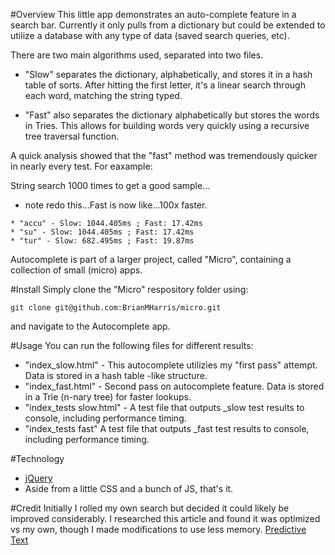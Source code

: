 #Overview
This little app demonstrates an auto-complete feature in a search bar. Currently it only pulls from a dictionary but could be extended to utilize a database with any type of data (saved search queries, etc).

There are two main algorithms used, separated into two files.

* "Slow" separates the dictionary, alphabetically, and stores it in a hash table of sorts. After hitting the first letter, it's a linear search through each word, matching the string typed.

* "Fast" also separates the dictionary alphabetically but stores the words in Tries. This allows for building words very quickly using a recursive tree traversal function.

A quick analysis showed that the "fast" method was tremendously quicker in nearly every test. For eaxample:

String search 1000 times to get a good sample...
* note redo this...Fast is now like...100x faster.

```
* "accu" - Slow: 1044.405ms ; Fast: 17.42ms
* "su" - Slow: 1044.405ms ; Fast: 17.42ms
* "tur" - Slow: 682.495ms ; Fast: 19.87ms
```

Autocomplete is part of a larger project, called "Micro", containing a collection of small (micro) apps.

#Install
Simply clone the "Micro" respository folder using:
```
git clone git@github.com:BrianMHarris/micro.git
```
and navigate to the Autocomplete app.

#Usage
You can run the following files for different results:

* "index_slow.html" - This autocomplete utilizies my "first pass" attempt. Data is stored in a hash table -like structure.
* "index_fast.html" - Second pass on autocomplete feature. Data is stored in a Trie (n-nary tree) for faster lookups.
* "index_tests slow.html" - A test file that outputs _slow test results to console, including performance timing.
* "index_tests fast" A test file that outputs _fast test results to console, including performance timing.

#Technology
* [jQuery](https://jquery.com/)
* Aside from a little CSS and a bunch of JS, that's it.

#Credit
Initially I rolled my own search but decided it could likely be improved considerably. I researched this article and found it was optimized vs my own, though I made modifications to use less memory.
[Predictive Text](https://medium.com/@dookpham/predictive-text-autocomplete-using-a-trie-prefix-tree-data-structure-in-javascript-part-1-6ff7fa83c74b)

